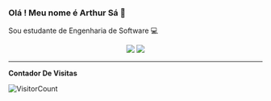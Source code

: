 ### Olá ! Meu nome é Arthur Sá 👋

  Sou estudante de Engenharia de Software :computer:

<div align="center">

  <a href="#" alt="Gmail">
    <img src="https://img.shields.io/badge/-Gmail-FF0000?style=flat-square&labelColor=FF0000&logo=gmail&logoColor=white&link=arthurxpsa12345@gmail.com"/></a>


  <a href="#" alt="Instagram">
    <img src="https://img.shields.io/badge/-Instagram-DF0174?style=flat-square&labelColor=DF0174&logo=instagram&logoColor=white&link=www.instagra.com/arthursa0"/></a>

</div>

*************
**Contador De Visitas**

![VisitorCount](https://profile-counter.glitch.me/{ArthurSa12345}/count.svg)


<!--
**ArthurSa12345/ArthurSa12345** is a ✨ _special_ ✨ repository because its `README.md` (this file) appears on your GitHub profile.

Here are some ideas to get you started:

- 🔭 I’m currently working on ...
- 🌱 I’m currently learning ...
- 👯 I’m looking to collaborate on ...
- 🤔 I’m looking for help with ...
- 💬 Ask me about ...
- 📫 How to reach me: ...
- 😄 Pronouns: ...
- ⚡ Fun fact: ...
-->
